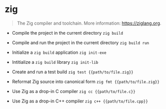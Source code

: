 # zig
> The Zig compiler and toolchain.
> More information: <https://ziglang.org>.

- Compile the project in the current directory
`zig build`

- Compile and run the project in the current directory
`zig build run`

- Initialize a `zig build` application
`zig init-exe`

- Intitialize a `zig build` library
`zig init-lib`

- Create and run a test build
`zig test {{path/to/file.zig}}`

- Reformat Zig source into canonical form
`zig fmt {{path/to/file.zig}}`

- Use Zig as a drop-in C compiler
`zig cc {{path/to/file.c}}`

- Use Zig as a drop-in C++ compiler
`zig c++ {{path/to/file.cpp}}`
